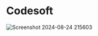 # Codesoft
![Screenshot 2024-08-24 215603](https://github.com/user-attachments/assets/8155b1a2-f454-48e3-bdc7-3c090ef3648e)
